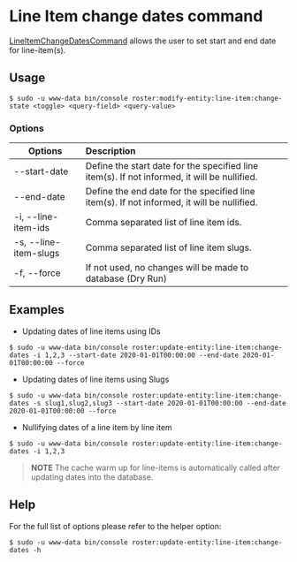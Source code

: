 # Line Item change dates command

[LineItemChangeDatesCommand](../../src/Command/ModifyEntity/LineItem/LineItemChangeDatesCommand.php) allows the user to
set start and end date for line-item(s).

## Usage
```shell script
$ sudo -u www-data bin/console roster:modify-entity:line-item:change-state <toggle> <query-field> <query-value>
```
### Options

| Options               | Description                                                                                  |
| ----------------------|:---------------------------------------------------------------------------------------------|
| --start-date          | Define the start date for the specified line item(s). If not informed, it will be nullified. |
| --end-date            | Define the end date for the specified line item(s). If not informed, it will be nullified.   |
| -i, --line-item-ids   | Comma separated list of line item ids.                                                       |
| -s, --line-item-slugs | Comma separated list of line item slugs.                                                     |
| -f, --force           | If not used, no changes will be made to database (Dry Run)                                   |

## Examples
- Updating dates of line items using IDs
```shell script
$ sudo -u www-data bin/console roster:update-entity:line-item:change-dates -i 1,2,3 --start-date 2020-01-01T00:00:00 --end-date 2020-01-01T00:00:00 --force
```
- Updating dates of line items using Slugs
```shell script
$ sudo -u www-data bin/console roster:update-entity:line-item:change-dates -s slug1,slug2,slug3 --start-date 2020-01-01T00:00:00 --end-date 2020-01-01T00:00:00 --force
```
- Nullifying dates of a line item by line item
```shell script
$ sudo -u www-data bin/console roster:update-entity:line-item:change-dates -i 1,2,3
```

> **NOTE** The cache warm up for line-items is automatically called after updating dates into the database.

## Help
For the full list of options please refer to the helper option:
```shell script
$ sudo -u www-data bin/console roster:update-entity:line-item:change-dates -h
